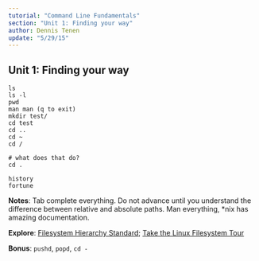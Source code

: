 ```yaml
---
tutorial: "Command Line Fundamentals"
section: "Unit 1: Finding your way"
author: Dennis Tenen
update: "5/29/15"
---
```


## Unit 1: Finding your way

```
ls
ls -l
pwd
man man (q to exit)
mkdir test/
cd test
cd ..
cd ~
cd /

# what does that do?
cd .

history
fortune
```

**Notes**: Tab complete everything. Do not advance until you understand the difference
between relative and absolute paths. Man everything, *nix has amazing
documentation.

**Explore**: [Filesystem Hierarchy Standard](http://www.pathname.com/fhs/); 
[Take the Linux Filesystem Tour](http://web.archive.org/web/20140224004333/http://tuxradar.com/content/take-linux-filesystem-tour/#null)

**Bonus**: `pushd`, `popd`, `cd -`
